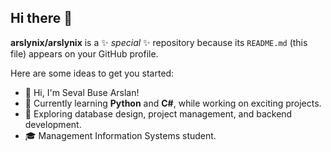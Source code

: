 ## Hi there 👋

**arslynix/arslynix** is a ✨ _special_ ✨ repository because its `README.md` (this file) appears on your GitHub profile.

Here are some ideas to get you started:

- 👋 Hi, I'm Seval Buse Arslan!  
- 🌱 Currently learning **Python** and **C#**, while working on exciting projects.  
- 🚀 Exploring database design, project management, and backend development.  
- 🎓 Management Information Systems student. 


